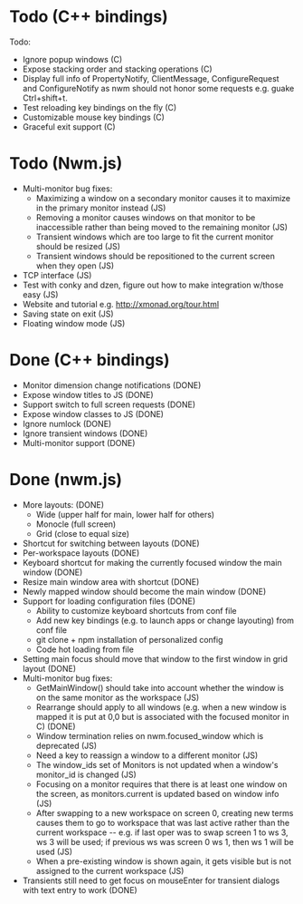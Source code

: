 # Todo (C++ bindings)

Todo:

- Ignore popup windows (C)
- Expose stacking order and stacking operations (C)
- Display full info of PropertyNotify, ClientMessage, ConfigureRequest and ConfigureNotify as nwm should not honor some requests e.g. guake Ctrl+shift+t.
- Test reloading key bindings on the fly (C)
- Customizable mouse key bindings (C)
- Graceful exit support (C)

# Todo (Nwm.js)

- Multi-monitor bug fixes:
  - Maximizing a window on a secondary monitor causes it to maximize in the primary monitor instead (JS)
  - Removing a monitor causes windows on that monitor to be inaccessible rather than being moved to the remaining monitor (JS)
  - Transient windows which are too large to fit the current monitor should be resized (JS)
  - Transient windows should be repositioned to the current screen when they open (JS)
- TCP interface (JS)
- Test with conky and dzen, figure out how to make integration w/those easy (JS)
- Website and tutorial e.g. http://xmonad.org/tour.html
- Saving state on exit (JS)
- Floating window mode (JS)


# Done (C++ bindings)

- Monitor dimension change notifications (DONE)
- Expose window titles to JS (DONE)
- Support switch to full screen requests (DONE)
- Expose window classes to JS (DONE)
- Ignore numlock (DONE)
- Ignore transient windows (DONE)
- Multi-monitor support (DONE)

# Done (nwm.js)

- More layouts: (DONE)
    - Wide (upper half for main, lower half for others)
    - Monocle (full screen)
    - Grid (close to equal size)
- Shortcut for switching between layouts (DONE)
- Per-workspace layouts (DONE)
- Keyboard shortcut for making the currently focused window the main window (DONE)
- Resize main window area with shortcut (DONE)
- Newly mapped window should become the main window (DONE)
- Support for loading configuration files (DONE)
    - Ability to customize keyboard shortcuts from conf file
    - Add new key bindings (e.g. to launch apps or change layouting) from conf file
    - git clone + npm installation of personalized config
    - Code hot loading from file
- Setting main focus should move that window to the first window in grid layout (DONE)
- Multi-monitor bug fixes:
    - GetMainWindow() should take into account whether the window is on the same monitor as the workspace (JS)
    - Rearrange should apply to all windows (e.g. when a new window is mapped it is put at 0,0 but is associated with the focused monitor in C) (DONE)
    - Window termination relies on nwm.focused_window which is deprecated (JS)
    - Need a key to reassign a window to a different monitor (JS)
    - The window_ids set of Monitors is not updated when a window's monitor_id is changed (JS)
    - Focusing on a monitor requires that there is at least one window on the screen, as monitors.current is updated based on window info (JS)
    - After swapping to a new workspace on screen 0, creating new terms causes them to go to workspace that was last active rather than the current workspace -- e.g. if last oper was to swap screen 1 to ws 3, ws 3 will be used; if previous ws was screen 0 ws 1, then ws 1 will be used (JS)
    - When a pre-existing window is shown again, it gets visible but is not assigned to the current workspace (JS)
- Transients still need to get focus on mouseEnter for transient dialogs with text entry to work (DONE)



